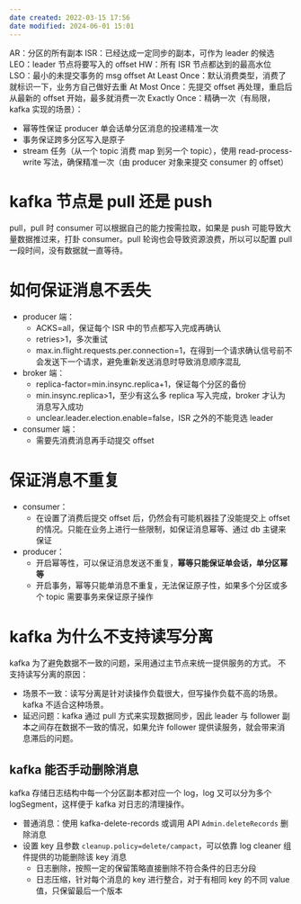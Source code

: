 ```yaml
---
date created: 2022-03-15 17:56
date modified: 2024-06-01 15:01
---
```


AR：分区的所有副本
ISR：已经达成一定同步的副本，可作为 leader 的候选
LEO：leader 节点将要写入的 offset
HW：所有 ISR 节点都达到的最高水位
LSO：最小的未提交事务的 msg offset
At Least Once：默认消费类型，消费了就标识一下，业务方自己做好去重
At Most Once：先提交 offset 再处理，重启后从最新的 offset 开始，最多就消费一次
Exactly Once：精确一次（有局限，kafka 实现的场景）：
- 幂等性保证 producer 单会话单分区消息的投递精准一次
- 事务保证跨多分区写入是原子
- stream 任务（从一个 topic 消费 map 到另一个 topic），使用 read-process-write 写法，确保精准一次（由 producer 对象来提交 consumer 的 offset）

# kafka 节点是 pull 还是 push

pull，pull 时 consumer 可以根据自己的能力按需拉取，如果是 push 可能导致大量数据推过来，打卦 consumer。pull 轮询也会导致资源浪费，所以可以配置 pull 一段时间，没有数据就一直等待。

# 如何保证消息不丢失

- producer 端：
	- ACKS=all，保证每个 ISR 中的节点都写入完成再确认
	- retries>1，多次重试
	- max.in.flight.requests.per.connection=1，在得到一个请求确认信号前不会发送下一个请求，避免重新发送消息时导致消息顺序混乱
- broker 端：
	- replica-factor=min.insync.replica+1，保证每个分区的备份
	- min.insync.replica>1，至少有这么多 replica 写入完成，broker 才认为消息写入成功
	- unclear.leader.election.enable=false，ISR 之外的不能竞选 leader
- consumer 端：
	- 需要先消费消息再手动提交 offset

# 保证消息不重复

- consumer：
	- 在设置了消费后提交 offset 后，仍然会有可能机器挂了没能提交上 offset 的情况。只能在业务上进行一些限制，如保证消息幂等、通过 db 主键来保证
- producer：
	- 开启幂等性，可以保证消息发送不重复，**幂等只能保证单会话，单分区幂等**
	- 开启事务，幂等只能单消息不重复，无法保证原子性，如果多个分区或多个 topic 需要事务来保证原子操作

# kafka 为什么不支持读写分离

kafka 为了避免数据不一致的问题，采用通过主节点来统一提供服务的方式。
不支持读写分离的原因：
- 场景不一致：读写分离是针对读操作负载很大，但写操作负载不高的场景。kafka 不适合这种场景。
- 延迟问题：kafka 通过 pull 方式来实现数据同步，因此 leader 与 follower 副本之间存在数据不一致的情况，如果允许 follower 提供读服务，就会带来消息滞后的问题。

## kafka 能否手动删除消息

kafka 存储日志结构中每一个分区副本都对应一个 log，log 又可以分为多个 logSegment，这样便于 kafka 对日志的清理操作。
- 普通消息：使用 kafka-delete-records 或调用 API `Admin.deleteRecords` 删除消息
- 设置 key 且参数 `cleanup.policy=delete/campact`，可以依靠 log cleaner 组件提供的功能删除该 key 消息
	- 日志删除，按照一定的保留策略直接删除不符合条件的日志分段
	- 日志压缩，针对每个消息的 key 进行整合，对于有相同 key 的不同 value 值，只保留最后一个版本
